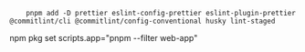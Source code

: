 ```shell
    pnpm add -D prettier eslint-config-prettier eslint-plugin-prettier @commitlint/cli @commitlint/config-conventional husky lint-staged
```

npm pkg set scripts.app="pnpm --filter web-app"
